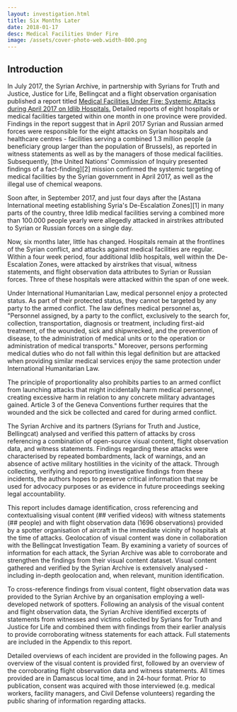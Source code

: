 ```yaml
---
layout: investigation.html
title: Six Months Later
date: 2018-01-17
desc: Medical Facilities Under Fire
image: /assets/cover-photo-web.width-800.png
---
```


## Introduction

In July 2017, the Syrian Archive, in partnership with Syrians for Truth and Justice, Justice for Life, Bellingcat and a flight observation organisation published a report titled [Medical Facilities Under Fire: Systemic Attacks during April 2017 on Idlib Hospitals.](https://syrianarchive.org/en/investigations/Medical-Facilities-Under-Fire/) Detailed reports of eight hospitals or medical facilities targeted within one month in one province were provided. Findings in the report suggest that in April 2017 Syrian and Russian armed forces were responsible for the eight attacks on Syrian hospitals and healthcare centres - facilities serving a combined 1.3 million people (a beneficiary group larger than the population of Brussels), as reported in witness statements as well as by the managers of those medical facilities.  Subsequently, [the United Nations' Commission of Inquiry presented findings of a fact-finding][2] mission confirmed the systemic targeting of medical facilities by the Syrian government in April 2017, as well as the illegal use of chemical weapons.

Soon after, in September 2017, and just four days after the [Astana International meeting establishing Syria's De-Escalation Zones][1] in many parts of the country, three Idlib medical facilities serving a combined more than 100.000 people yearly were allegedly attacked in airstrikes attributed to Syrian or Russian forces on a single day.

Now, six months later, little has changed. Hospitals remain at the frontlines of the Syrian conflict, and attacks against medical facilities are regular. Within a four week period, four additional Idlib hospitals, well within the De-Escalation Zones, were attacked by airstrikes that visual, witness statements, and flight observation data attributes to Syrian or Russian forces. Three of these hospitals were attacked within the span of one week.

Under International Humanitarian Law, medical personnel enjoy a protected status. As part of their protected status, they cannot be targeted by any party to the armed conflict. The law defines medical personnel as, "Personnel assigned, by a party to the conflict, exclusively to the search for, collection, transportation, diagnosis or treatment, including first-aid treatment, of the wounded, sick and shipwrecked, and the prevention of disease, to the administration of medical units or to the operation or administration of medical transports." Moreover, persons performing medical duties who do not fall within this legal definition but are attacked when providing similar medical services enjoy the same protection under International Humanitarian Law.

The principle of proportionality also prohibits parties to an armed conflict from launching attacks that might incidentally harm medical personnel, creating excessive harm in relation to any concrete military advantages gained. Article 3 of the Geneva Conventions further requires that the wounded and the sick be collected and cared for during armed conflict.

The Syrian Archive and its partners (Syrians for Truth and Justice, Bellingcat) analysed and verified this pattern of attacks by cross referencing a combination of open-source visual content, flight observation data, and witness statements. Findings regarding these attacks were characterised by repeated bombardments, lack of warnings, and an absence of active military hostilities in the vicinity of the attack. Through collecting, verifying and reporting investigative findings from these incidents, the authors hopes to preserve critical information that may be used for advocacy purposes or as evidence in future proceedings seeking legal accountability.

This report includes damage identification, cross referencing and contextualising visual content (## verified videos) with witness statements (## people) and with flight observation data (1696 observations) provided by a spotter organisation of aircraft in the immediate vicinity of hospitals at the time of attacks. Geolocation of visual content was done in collaboration with the Bellingcat Investigation Team. By examining a variety of sources of information for each attack, the Syrian Archive was able to corroborate and strengthen the findings from their visual content dataset. Visual content gathered and verified by the Syrian Archive is extensively analysed - including in-depth geolocation and, when relevant, munition identification.

To cross-reference findings from visual content, flight observation data was provided to the Syrian Archive by an organisation employing a well-developed network of spotters. Following an analysis of the visual content and flight observation data, the Syrian Archive identified excerpts of statements from witnesses and victims collected by Syrians for Truth and Justice for Life and combined them with findings from their earlier analysis to provide corroborating witness statements for each attack. Full statements are included in the Appendix to this report.

Detailed overviews of each incident are provided in the following pages. An overview of the visual content is provided first, followed by an overview of the corroborating flight observation data and witness statements. All times provided are in Damascus local time, and in 24-hour format. Prior to publication, consent was acquired with those interviewed (e.g. medical workers, facility managers, and Civil Defense volunteers) regarding the public sharing of information regarding attacks.
